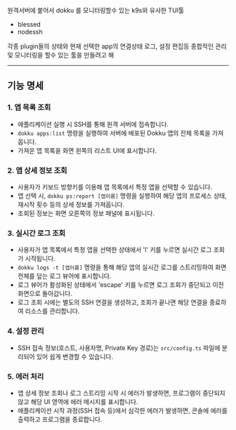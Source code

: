 원격서버에 붙어서 dokku 를 모니터링할수 있는 k9s와 유사한 TUI툴

- blessed
- nodessh

각종 plugin들의 상태와 현재 선택한 app의 연결상태 로그, 설정 편집등 종합적인 관리 및 모니터링을 할수 있는 툴을 만들려고 해

---

## 기능 명세

### 1. 앱 목록 조회
- 애플리케이션 실행 시 SSH를 통해 원격 서버에 접속합니다.
- `dokku apps:list` 명령을 실행하여 서버에 배포된 Dokku 앱의 전체 목록을 가져옵니다.
- 가져온 앱 목록을 화면 왼쪽의 리스트 UI에 표시합니다.

### 2. 앱 상세 정보 조회
- 사용자가 키보드 방향키를 이용해 앱 목록에서 특정 앱을 선택할 수 있습니다.
- 앱 선택 시, `dokku ps:report [앱이름]` 명령을 실행하여 해당 앱의 프로세스 상태, 재시작 횟수 등의 상세 정보를 가져옵니다.
- 조회된 정보는 화면 오른쪽의 정보 패널에 표시됩니다.

### 3. 실시간 로그 조회
- 사용자가 앱 목록에서 특정 앱을 선택한 상태에서 'l' 키를 누르면 실시간 로그 조회가 시작됩니다.
- `dokku logs -t [앱이름]` 명령을 통해 해당 앱의 실시간 로그를 스트리밍하여 화면 전체를 덮는 로그 뷰어에 표시합니다.
- 로그 뷰어가 활성화된 상태에서 'escape' 키를 누르면 로그 조회가 중단되고 이전 화면으로 돌아갑니다.
- 로그 조회 시에는 별도의 SSH 연결을 생성하고, 조회가 끝나면 해당 연결을 종료하여 리소스를 관리합니다.

### 4. 설정 관리
- SSH 접속 정보(호스트, 사용자명, Private Key 경로)는 `src/config.ts` 파일에 분리되어 있어 쉽게 변경할 수 있습니다.

### 5. 에러 처리
- 앱 상세 정보 조회나 로그 스트리밍 시작 시 에러가 발생하면, 프로그램이 중단되지 않고 해당 UI 영역에 에러 메시지를 표시합니다.
- 애플리케이션 시작 과정(SSH 접속 등)에서 심각한 에러가 발생하면, 콘솔에 에러를 출력하고 프로그램을 종료합니다.